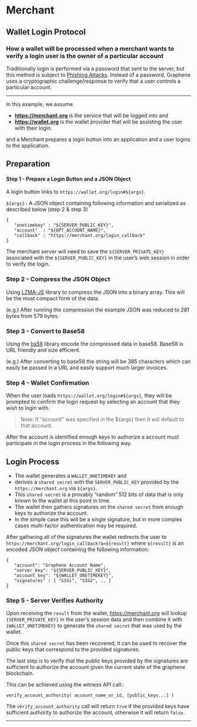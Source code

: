 # Merchant 

## Wallet Login Protocol
### How a wallet will be processed when a merchant wants to verify a login user is the owner of a particular account

Traditionally login is performed via a password that sent to the server, but this method is subject to [Phishing Attacks](https://en.wikipedia.org/wiki/Phishing). Instead of a password, Graphene uses a cryptographic challenge/response to verify that a user controls a particular account.

***

In this example, we assume 

- **https://merchant.org** is the service that will be logged into and  
- **https://wallet.org** is the wallet provider that will be assisting the user with their login.

and a Merchant prepares a login button into an application and a user logins to the application.


## Preparation

#### Step 1 - Prepare a Login Button and a JSON Object

A login button links to `https://wallet.org/login#${args}`.

`${args}` : A JSON object containing following information and serialized as described below (step 2 & step 3)

    {
       "onetimekey" : "${SERVER_PUBLIC_KEY}",
       "account"  : "${OPT_ACCOUNT_NAME}",
       "callback" : "https://merchant.org/login_callback"
    }

The merchant server will need to save the `${SERVER_PRIVATE_KEY}` associated with the `${SERVER_PUBLIC_KEY}` in the user’s web session in order to verify the login.

### Step 2 - Compress the JSON Object

Using [LZMA-JS](https://github.com/nmrugg/LZMA-JS/) library to compress the JSON into a binary array. This will be the most compact form of the data. 

(e.g.) After running the compression the example JSON was reduced to 281 bytes from 579 bytes.

### Step 3 - Convert to Base58

Using the [bs58](http://cryptocoinjs.com/modules/misc/bs58/) library encode the compressed data in base58. Base58 is URL friendly and size efficient. 

(e.g.) After converting to base58 the string will be 385 characters which can easily be passed in a URL and easily support much larger invoices.

### Step 4 - Wallet Confirmation

When the user loads `https://wallet.org/login#${args}`, they will be prompted to confirm the login request by selecting an account that they wish to login with. 

> Note: If “account” was specified in the ${args} then it will default to that account.

After the account is identified enough keys to authorize a account must participate in the login process in the following way.

## Login Process

- The wallet generates a `WALLET_ONETIMEKEY` and 
- derives a `shared secret` with the `SERVER_PUBLIC_KEY` provided by the `https://merchant.org` via `${args}`. 
- This `shared secret` is a provably “random” 512 bits of data that is only known to the wallet at this point in time. 
- The wallet then gathers signatures on the `shared secret` from enough keys to authorize the account.
- In the simple case this will be a single signature, but in more complex cases multi-factor authentication may be required.

After gathering all of the signatures the wallet redirects the user to `https://merchant.org/login_callback?a=${result}` where `${result}` is an encoded JSON object containing the following information:

    {
       "account": "Graphene Account Name",
       "server_key": "${SERVER_PUBLIC_KEY}",
       "account_key": "${WALLET_ONETIMEKEY}",
       "signatures" : [ "SIG1", "SIG2", .. ]
    }


### Step 5 - Server Verifies Authority

Upon receiving the `result` from the wallet, 
https://merchant.org will lookup `{SERVER_PRIVATE_KEY}` in the user’s session data and then 
combine it with `{WALLET_ONETIMEKEY}` to generate the `shared secret` that was used by the wallet. 

Once this `shared secret` has been recovered, it can be used to recover the public keys that correspond to the provided signatures.

The last step is to verify that the public keys provided by the signatures are sufficient to authorize the account given the current state of the graphene blockchain. 

This can be achieved using the witness API call::

    verify_account_authority( account_name_or_id, [public_keys...] )

The `verify_account_authority` call will return `true` if the provided keys have sufficient authority to authorize the account, otherwise it will return `false`.


***






